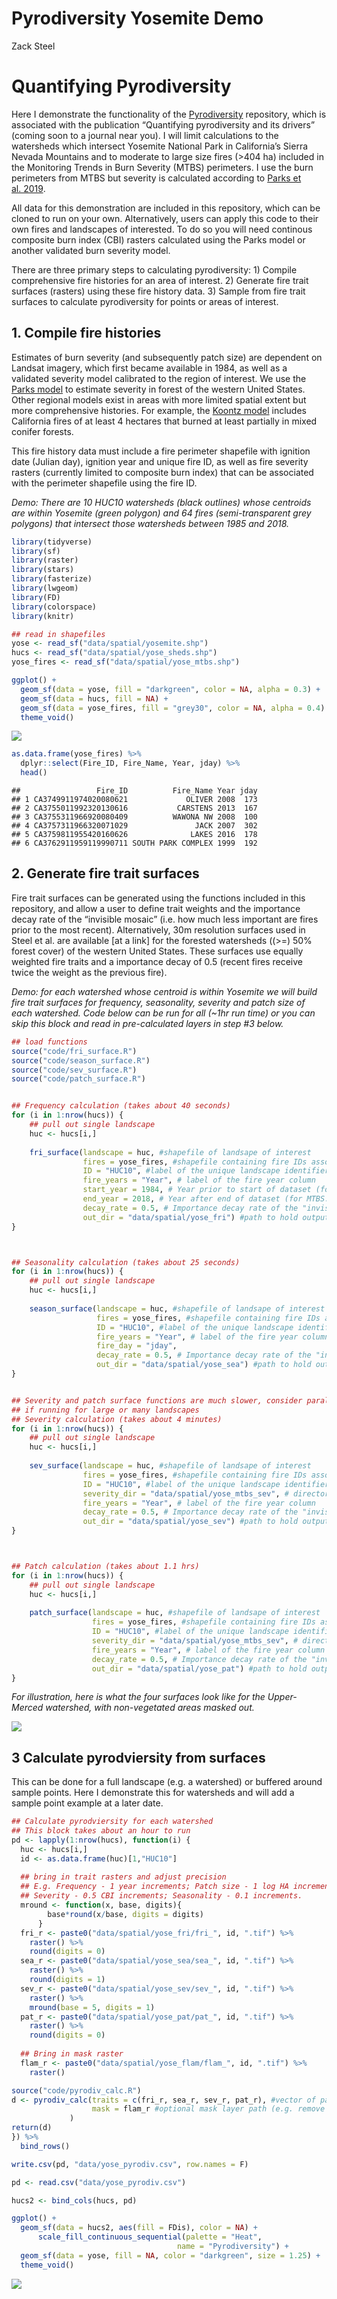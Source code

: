 Pyrodiversity Yosemite Demo
================
Zack Steel

# Quantifying Pyrodiversity

Here I demonstrate the functionality of the
[Pyrodiversity](https://github.com/zacksteel/pyrodiversity) repository,
which is associated with the publication “Quantifying pyrodiversity and
its drivers” (coming soon to a journal near you). I will limit
calculations to the watersheds which intersect Yosemite National Park in
California’s Sierra Nevada Mountains and to moderate to large size fires
(\>404 ha) included in the Monitoring Trends in Burn Severity (MTBS)
perimeters. I use the burn perimeters from MTBS but severity is
calculated according to [Parks et
al. 2019](https://www.mdpi.com/2072-4292/11/14/1735).

All data for this demonstration are included in this repository, which
can be cloned to run on your own. Alternatively, users can apply this
code to their own fires and landscapes of interested. To do so you will
need continous composite burn index (CBI) rasters calculated using the
Parks model or another validated burn severity model.

There are three primary steps to calculating pyrodiversity: 1) Compile
comprehensive fire histories for an area of interest. 2) Generate fire
trait surfaces (rasters) using these fire history data. 3) Sample from
fire trait surfaces to calculate pyrodiversity for points or areas of
interest.

## 1\. Compile fire histories

Estimates of burn severity (and subsequently patch size) are dependent
on Landsat imagery, which first became available in 1984, as well as a
validated severity model calibrated to the region of interest. We use
the [Parks model](https://www.mdpi.com/2072-4292/11/14/1735) to estimate
severity in forest of the western United States. Other regional models
exist in areas with more limited spatial extent but more comprehensive
histories. For example, the [Koontz model](https://osf.io/ke4qj/#!)
includes California fires of at least 4 hectares that burned at least
partially in mixed conifer forests.

This fire history data must include a fire perimeter shapefile with
ignition date (Julian day), ignition year and unique fire ID, as well as
fire severity rasters (currently limited to composite burn index) that
can be associated with the perimeter shapefile using the fire ID.

*Demo: There are 10 HUC10 watersheds (black outlines) whose centroids
are within Yosemite (green polygon) and 64 fires (semi-transparent grey
polygons) that intersect those watersheds between 1985 and 2018.*

``` r
library(tidyverse)
library(sf)
library(raster)
library(stars)
library(fasterize)
library(lwgeom)
library(FD)
library(colorspace)
library(knitr)

## read in shapefiles
yose <- read_sf("data/spatial/yosemite.shp")
hucs <- read_sf("data/spatial/yose_sheds.shp")
yose_fires <- read_sf("data/spatial/yose_mtbs.shp") 

ggplot() +
  geom_sf(data = yose, fill = "darkgreen", color = NA, alpha = 0.3) +
  geom_sf(data = hucs, fill = NA) +
  geom_sf(data = yose_fires, fill = "grey30", color = NA, alpha = 0.4) +
  theme_void()
```

![](YosemiteDemo_files/figure-gfm/unnamed-chunk-1-1.png)<!-- -->

``` r
as.data.frame(yose_fires) %>% 
  dplyr::select(Fire_ID, Fire_Name, Year, jday) %>% 
  head()
```

    ##                 Fire_ID          Fire_Name Year jday
    ## 1 CA3749911974020080621             OLIVER 2008  173
    ## 2 CA3755011992320130616           CARSTENS 2013  167
    ## 3 CA3755311966920080409          WAWONA NW 2008  100
    ## 4 CA3757311966320071029               JACK 2007  302
    ## 5 CA3759811955420160626              LAKES 2016  178
    ## 6 CA3762911959119990711 SOUTH PARK COMPLEX 1999  192

## 2\. Generate fire trait surfaces

Fire trait surfaces can be generated using the functions included in
this repository, and allow a user to define trait weights and the
importance decay rate of the “invisible mosaic” (i.e. how much less
important are fires prior to the most recent). Alternatively, 30m
resolution surfaces used in Steel et al. are available \[at a link\] for
the forested watersheds (\(>=\) 50% forest cover) of the western United
States. These surfaces use equally weighted fire traits and a importance
decay of 0.5 (recent fires receive twice the weight as the previous
fire).

*Demo: for each watershed whose centroid is within Yosemite we will
build fire trait surfaces for frequency, seasonality, severity and patch
size of each watershed. Code below can be run for all (~1hr run time) or
you can skip this block and read in pre-calculated layers in step \#3
below.*

``` r
## load functions
source("code/fri_surface.R")
source("code/season_surface.R")
source("code/sev_surface.R")
source("code/patch_surface.R")


## Frequency calculation (takes about 40 seconds)
for (i in 1:nrow(hucs)) {
    ## pull out single landscape          
    huc <- hucs[i,]
    
    fri_surface(landscape = huc, #shapefile of landsape of interest
                fires = yose_fires, #shapefile containing fire IDs associated with severity rasters
                ID = "HUC10", #label of the unique landscape identifier
                fire_years = "Year", # label of the fire year column
                start_year = 1984, # Year prior to start of dataset (for landsat: 1983)
                end_year = 2018, # Year after end of dataset (for MTBS: 2018)
                decay_rate = 0.5, # Importance decay rate of the "invisible mosaic", between [0,1)
                out_dir = "data/spatial/yose_fri") #path to hold output rasters
}



## Seasonality calculation (takes about 25 seconds)
for (i in 1:nrow(hucs)) {
    ## pull out single landscape          
    huc <- hucs[i,]
    
    season_surface(landscape = huc, #shapefile of landsape of interest
                   fires = yose_fires, #shapefile containing fire IDs associated with severity rasters
                   ID = "HUC10", #label of the unique landscape identifier
                   fire_years = "Year", # label of the fire year column
                   fire_day = "jday",
                   decay_rate = 0.5, # Importance decay rate of the "invisible mosaic", between [0,1)
                   out_dir = "data/spatial/yose_sea") #path to hold output rasters
}


## Severity and patch surface functions are much slower, consider parallel processing
## if running for large or many landscapes
## Severity calculation (takes about 4 minutes)
for (i in 1:nrow(hucs)) {
    ## pull out single landscape          
    huc <- hucs[i,]
    
    sev_surface(landscape = huc, #shapefile of landsape of interest
                fires = yose_fires, #shapefile containing fire IDs associated with severity rasters
                ID = "HUC10", #label of the unique landscape identifier
                severity_dir = "data/spatial/yose_mtbs_sev", # directory where fire rasters are held
                fire_years = "Year", # label of the fire year column
                decay_rate = 0.5, # Importance decay rate of the "invisible mosaic", between [0,1)
                out_dir = "data/spatial/yose_sev") #path to hold output rasters
}



## Patch calculation (takes about 1.1 hrs)
for (i in 1:nrow(hucs)) {
    ## pull out single landscape          
    huc <- hucs[i,]
    
    patch_surface(landscape = huc, #shapefile of landsape of interest
                  fires = yose_fires, #shapefile containing fire IDs associated with severity rasters
                  ID = "HUC10", #label of the unique landscape identifier
                  severity_dir = "data/spatial/yose_mtbs_sev", # directory where fire rasters are held
                  fire_years = "Year", # label of the fire year column
                  decay_rate = 0.5, # Importance decay rate of the "invisible mosaic", between [0,1)
                  out_dir = "data/spatial/yose_pat") #path to hold output rasters
}
```

*For illustration, here is what the four surfaces look like for the
Upper-Merced watershed, with non-vegetated areas masked out.*

![](../figures/ex2_surfaces.png)

## 3 Calculate pyrodviersity from surfaces

This can be done for a full landscape (e.g. a watershed) or buffered
around sample points. Here I demonstrate this for watersheds and will
add a sample point example at a later date.

``` r
## Calculate pyrodviersity for each watershed
## This block takes about an hour to run
pd <- lapply(1:nrow(hucs), function(i) {
  huc <- hucs[i,]
  id <- as.data.frame(huc)[1,"HUC10"]
  
  ## bring in trait rasters and adjust precision   
  ## E.g. Frequency - 1 year increments; Patch size - 1 log HA increments; 
  ## Severity - 0.5 CBI increments; Seasonality - 0.1 increments.
  mround <- function(x, base, digits){
        base*round(x/base, digits = digits)
      } 
  fri_r <- paste0("data/spatial/yose_fri/fri_", id, ".tif") %>% 
    raster() %>% 
    round(digits = 0)
  sea_r <- paste0("data/spatial/yose_sea/sea_", id, ".tif") %>% 
    raster() %>% 
    round(digits = 1)
  sev_r <- paste0("data/spatial/yose_sev/sev_", id, ".tif") %>% 
    raster() %>% 
    mround(base = 5, digits = 1)
  pat_r <- paste0("data/spatial/yose_pat/pat_", id, ".tif") %>% 
    raster() %>% 
    round(digits = 0)
  
  ## Bring in mask raster
  flam_r <- paste0("data/spatial/yose_flam/flam_", id, ".tif") %>% 
    raster()

source("code/pyrodiv_calc.R")
d <- pyrodiv_calc(traits = c(fri_r, sea_r, sev_r, pat_r), #vector of paths to trait rasters 
                  mask = flam_r #optional mask layer path (e.g. remove non-flammable areas)
             )
return(d)
}) %>% 
  bind_rows()

write.csv(pd, "data/yose_pyrodiv.csv", row.names = F)
```

``` r
pd <- read.csv("data/yose_pyrodiv.csv")

hucs2 <- bind_cols(hucs, pd)

ggplot() +
  geom_sf(data = hucs2, aes(fill = FDis), color = NA) +
      scale_fill_continuous_sequential(palette = "Heat",
                                     name = "Pyrodiversity") +
  geom_sf(data = yose, fill = NA, color = "darkgreen", size = 1.25) +
  theme_void()
```

![](YosemiteDemo_files/figure-gfm/unnamed-chunk-4-1.png)<!-- -->
